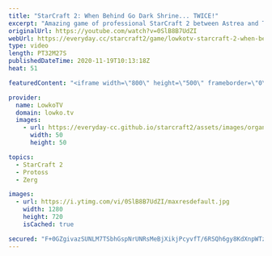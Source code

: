 ```yaml
---
title: "StarCraft 2: When Behind Go Dark Shrine... TWICE!"
excerpt: "Amazing game of professional StarCraft 2 between Astrea and Trap. In this match of Protoss versus Protoss we see very high level decision making and unit control.  Become a YouTube member: https://lowko.tv/join Support my work on Patreon: http://www.patreon.com/lowkotv  My second channel: http://lowko.tv/morelowko"
originalUrl: https://youtube.com/watch?v=0SlB8B7UdZI
webUrl: https://everyday.cc/starcraft2/game/lowkotv-starcraft-2-when-behind-go-dark-shrine-twice/
type: video
length: PT32M27S
publishedDateTime: 2020-11-19T10:13:18Z
heat: 51

featuredContent: "<iframe width=\"800\" height=\"500\" frameborder=\"0\" src=\"https://www.youtube.com/embed/0SlB8B7UdZI\" allow=\"accelerometer; autoplay; encrypted-media; gyroscope; picture-in-picture\" allowfullscreen></iframe>"

provider:
  name: LowkoTV
  domain: lowko.tv
  images:
    - url: https://everyday-cc.github.io/starcraft2/assets/images/organizations/lowko.tv-50x50.jpg
      width: 50
      height: 50

topics:
  - StarCraft 2
  - Protoss
  - Zerg

images:
  - url: https://i.ytimg.com/vi/0SlB8B7UdZI/maxresdefault.jpg
    width: 1280
    height: 720
    isCached: true

secured: "F+0GZgivazSUNLM7TSbhGspNrUNRsMeBjXikjPcyvfT/6RSQh6gy8KdXnpWTzrd+7nn8/FuJ2ArembvtFIYmXToUVufjWV58+ygBiBJM/p8Vi7ZTYTEPBy4jS6Yfp6qKeK0YqmBKhfhMv6sfYRBOMeOoMTcn52c/0N2UiWpQkaEJOrg/UMXN4GeI8fdToVjS3sl4FWf1Dj9VCbiQ1ic5wf9SLd93fR/kF2CtEN0CI9ItJWiCZsVgpFMKiHZzfyLfmM/NxlDlLagjrqozEqkhwmpIRWCI81bXKYV619qVvBP9l2CYAZbNqCxptw2IaZGlxkCXdvWQSn2KR6StPQ3V9YXfMILQjIMsYBKckOKtOOA7Vp/Q0Tl7nrsvEEKOffauL5FnnAytMxBidUiD8Bppqz+GVESajSfz1AlXvBuUA6o=;zDT59bunn234Hqnkj7Oz9g=="
---
```



